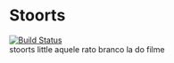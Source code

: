# Stoorts
[![Build Status](https://travis-ci.com/appositum/stoorts.svg?branch=master)](https://travis-ci.com/appositum/stoorts)
<br>
stoorts little aquele rato branco la do filme
